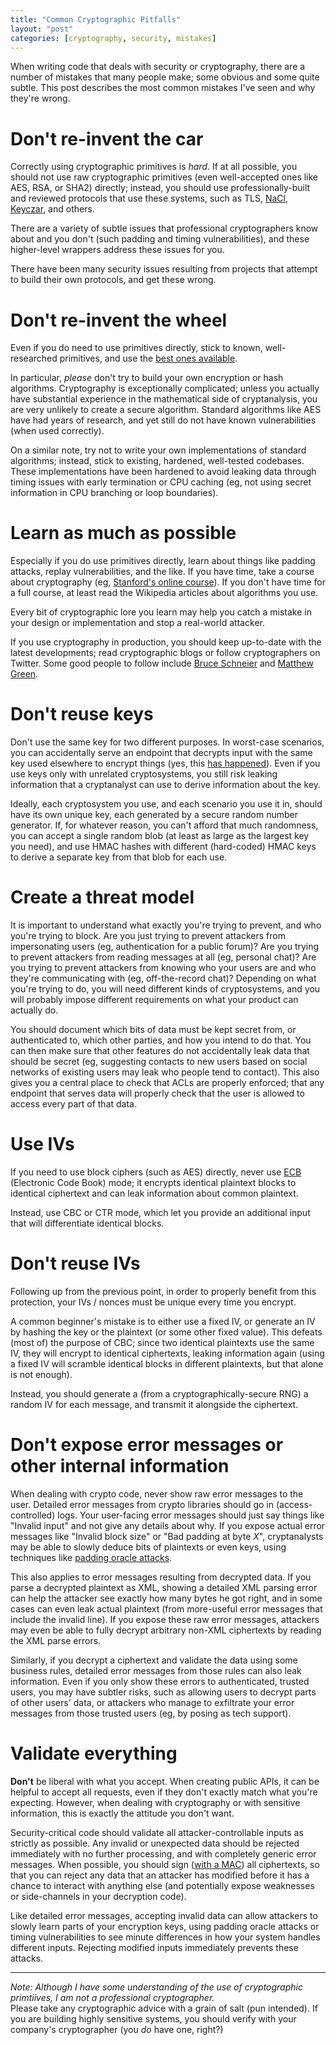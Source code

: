 ```yaml
---
title: "Common Cryptographic Pitfalls"
layout: "post"
categories: [cryptography, security, mistakes]
---
```


When writing code that deals with security or cryptography, there are a number of mistakes that many people make; some obvious and some quite subtle.  This post describes the most common mistakes I've seen and why they're wrong. 

# Don't re-invent the car
Correctly using cryptographic primitives is _hard_.  If at all possible, you should not use raw cryptographic primitives (even well-accepted ones like AES, RSA, or SHA2) directly; instead, you should use professionally-built and reviewed protocols that use these systems, such as TLS, [NaCl](http://nacl.cr.yp.to/), [Keyczar](https://github.com/google/keyczar), and others.

There are a variety of subtle issues that professional cryptographers know about and you don't (such padding and timing vulnerabilities), and these higher-level wrappers address these issues for you.

There have been many security issues resulting from projects that attempt to build their own protocols, and get these wrong.

# Don't re-invent the wheel
Even if you do need to use primitives directly, stick to known, well-researched primitives, and use the [best ones available](http://www.daemonology.net/blog/2009-06-11-cryptographic-right-answers.html).

In particular, _please_ don't try to build your own encryption or hash algorithms.  Cryptography is exceptionally complicated; unless you actually have substantial experience in the mathematical side of cryptanalysis, you are very unlikely to create a secure algorithm.  Standard algorithms like AES have had years of research, and yet still do not have known vulnerabilities (when used correctly).

On a similar note, try not to write your own implementations of standard algorithms; instead, stick to existing, hardened, well-tested codebases.  These implementations have been hardened to avoid leaking data through timing issues with early termination or CPU caching (eg, not using secret information in CPU branching or loop boundaries).

# Learn as much as possible
Especially if you do use primitives directly, learn about things like padding attacks, replay vulnerabilities, and the like.  If you have time, take a course about cryptography (eg, [Stanford's online course](http://online.stanford.edu/course/cryptography)).  If you don't have time for a full course, at least read the Wikipedia articles about algorithms you use.

Every bit of cryptographic lore you learn may help you catch a mistake in your design or implementation and stop a real-world attacker.

If you use cryptography in production, you should keep up-to-date with the latest developments; read cryptographic blogs or follow cryptographers on Twitter.  Some good people to follow include [Bruce Schneier](https://www.schneier.com/) and [Matthew Green](http://blog.cryptographyengineering.com/).  

# Don't reuse keys
Don't use the same key for two different purposes.  In worst-case scenarios, you can accidentally serve an endpoint that decrypts input with the same key used elsewhere to encrypt things (yes, this [has happened](http://blogs.msdn.com/b/webdev/archive/2012/10/22/cryptographic-improvements-in-asp-net-4-5-pt-1.aspx)).  Even if you use keys only with unrelated cryptosystems, you still risk leaking information that a cryptanalyst can use to derive information about the key.

Ideally, each cryptosystem you use, and each scenario you use it in, should have its own unique key, each generated by a secure random number generator.  If, for whatever reason, you can't afford that much randomness, you can accept a single random blob (at least as large as the largest key you need), and use HMAC hashes with different (hard-coded) HMAC keys to derive a separate key from that blob for each use. 

# Create a threat model
It is important to understand what exactly you're trying to prevent, and who you're trying to block.  Are you just trying to prevent attackers from impersonating users (eg, authentication for a public forum)?  Are you trying to prevent attackers from reading messages at all (eg, personal chat)?  Are you trying to prevent attackers from knowing who your users are and who they're communicating with (eg, off-the-record chat)?  Depending on what you're trying to do, you will need different kinds of cryptosystems, and you will probably impose different requirements on what your product can actually do.

You should document which bits of data must be kept secret from, or authenticated to, which other parties, and how you intend to do that.  You can then make sure that other features do not accidentally leak data that should be secret (eg, suggesting contacts to new users based on social networks of existing users may leak who people tend to contact).  This also gives you a central place to check that ACLs are properly enforced; that any endpoint that serves data will properly check that the user is allowed to access every part of that data.  

# Use IVs
If you need to use block ciphers (such as AES) directly, never use [ECB](https://en.wikipedia.org/wiki/Block_cipher_mode_of_operation) (Electronic Code Book) mode; it encrypts identical plaintext blocks to identical ciphertext and can leak information about common plaintext.

Instead, use CBC or CTR mode, which let you provide an additional input that will differentiate identical blocks. 

# Don't reuse IVs
Following up from the previous point, in order to properly benefit from this protection, your IVs / nonces must be unique every time you encrypt.

A common beginner's mistake is to either use a fixed IV, or generate an IV by hashing the key or the plaintext (or some other fixed value).   This defeats (most of) the purpose of CBC; since two identical plaintexts use the same IV, they will encrypt to identical ciphertexts, leaking information again (using a fixed IV will scramble identical blocks in different plaintexts, but that alone is not enough).

Instead, you should generate a (from a cryptographically-secure RNG) a random IV for each message, and transmit it alongside the ciphertext.

# Don't expose error messages or other internal information
When dealing with crypto code, never show raw error messages to the user.  Detailed error messages from crypto libraries should go in (access-controlled) logs.  Your user-facing error messages should just say things like "Invalid input" and not give any details about why.  If you expose actual error messages like "Invalid block size" or "Bad padding at byte _X_", cryptanalysts may be able to slowly deduce bits of plaintexts or even keys, using techniques like [padding oracle attacks](https://en.wikipedia.org/wiki/Padding_oracle_attack).

This also applies to error messages resulting from decrypted data.  If you parse a decrypted plaintext as XML, showing a detailed XML parsing error can help the attacker see exactly how many bytes he got right, and in some cases can even leak actual plaintext (from more-useful error messages that include the invalid line).  If you expose these raw error messages, attackers may even be able to fully decrypt arbitrary non-XML ciphertexts by reading the XML parse errors.

Similarly, if you decrypt a ciphertext and validate the data using some business rules, detailed error messages from those rules can also leak information.  Even if you only show these errors to authenticated, trusted users, you may have subtler risks, such as allowing users to decrypt parts of other users' data, or attackers who manage to exfiltrate your error messages from those trusted users (eg, by posing as tech support).  

# Validate everything
**Don't** be liberal with what you accept.  When creating public APIs, it can be helpful to accept all requests, even if they don't exactly match what you're expecting.  However, when dealing with cryptography or with sensitive information, this is exactly the attitude you don't want.

Security-critical code should validate all attacker-controllable inputs as strictly as possible. Any invalid or unexpected data should be rejected immediately with no further processing, and with completely generic error messages.  When possible, you should sign ([with a MAC](http://www.daemonology.net/blog/2009-06-24-encrypt-then-mac.html)) all ciphertexts, so that you can reject any data that an attacker has modified before it has a chance to interact with anything else (and potentially expose weaknesses or side-channels in your decryption code).

Like detailed error messages, accepting invalid data can allow attackers to slowly learn parts of your encryption keys, using padding oracle attacks or timing vulnerabilities to see minute differences in how your system handles different inputs.  Rejecting modified inputs immediately prevents these attacks.

----

_Note: Although I have some understanding of the use of cryptographic primtiives, I am not a professional cryptographer._  
Please take any cryptographic advice with a grain of salt (pun intended).  If you are building highly sensitive systems, you should verify with your company's cryptographer (you _do_ have one, right?)